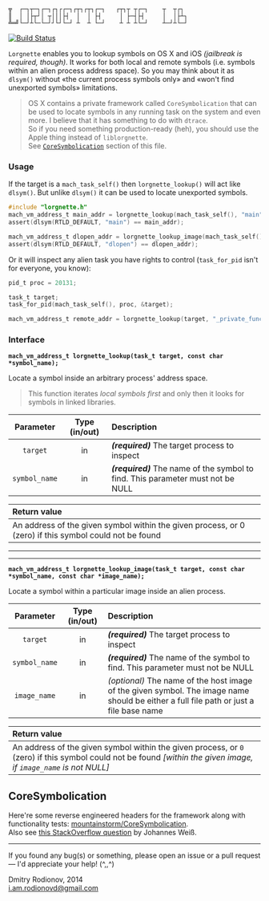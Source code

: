 ```
╦  ┌─┐┬─┐┌─┐┌┐┌┌─┐┌┬┐┌┬┐┌─┐   ┌┬┐┬ ┬┌─┐    ┬  ┬┌┐ 
║  │ │├┬┘│ ┬│││├┤  │  │ ├┤     │ ├─┤├┤     │  │├┴┐
╩═╝└─┘┴└─└─┘┘└┘└─┘ ┴  ┴ └─┘    ┴ ┴ ┴└─┘    ┴─┘┴└─┘

```
[![Build Status](https://travis-ci.org/rodionovd/liblorgnette.svg?branch=master)](https://travis-ci.org/rodionovd/liblorgnette)  

`Lorgnette` enables you to lookup symbols on OS X and iOS *(jailbreak is required, though)*. It works for both local and remote symbols (i.e. symbols within an alien process address space). So you may think about it as `dlsym()` without «the current process symbols only» and «won't find unexported symbols» limitations.

> OS X contains a private framework called `CoreSymbolication` that can be used to locate symbols in any running task on the system and even more. I believe that it has something to do with `dtrace`.   
So if you need something production-ready (heh), you should use the Apple thing instead of `liblorgnette`.  
See [`CoreSymbolication`](#coresymbolication) section of this file.  

### Usage

If the target is a `mach_task_self()` then `lorgnette_lookup()` will act like `dlsym()`. 
But unlike `dlsym()` it can be used to locate unexported symbols.  

```c
#include "lorgnette.h"
mach_vm_address_t main_addr = lorgnette_lookup(mach_task_self(), "main");
assert(dlsym(RTLD_DEFAULT, "main") == main_addr);

mach_vm_address_t dlopen_addr = lorgnette_lookup_image(mach_task_self(), "dlopen", "libdyld.dylib");
assert(dlsym(RTLD_DEFAULT, "dlopen") == dlopen_addr);
```

Or it will inspect any alien task you have rights to control (`task_for_pid` isn't
for everyone, you know):  

```c
pid_t proc = 20131;

task_t target;
task_for_pid(mach_task_self(), proc, &target);

mach_vm_address_t remote_addr = lorgnette_lookup(target, "_private_function");
```


### Interface  

**`mach_vm_address_t lorgnette_lookup(task_t target, const char *symbol_name);`**    

Locate a symbol inside an arbitrary process' address space.

> This function iterates *local symbols first* and only then it looks for symbols in
linked libraries.  

| Parameter   | Type (in/out) | Description |
| :--------: | :-----------: | :---------- |
| `target` | in  | _**(required)**_ The target process to inspect  |  
| `symbol_name` | in| _**(required)**_ The name of the symbol to find. This parameter must not be NULL  |  


| Return value  |  
| :---------- |   
| An address of the given symbol within the given process, or 0 (zero) if this symbol could not be found |  

----
----

**`mach_vm_address_t lorgnette_lookup_image(task_t target, const char *symbol_name, const char *image_name);`**    

Locate a symbol within a particular image inside an alien process.  

| Parameter   | Type (in/out) | Description |
| :--------: | :-----------: | :---------- |
| `target` | in  | _**(required)**_ The target process to inspect  |  
| `symbol_name` | in| _**(required)**_ The name of the symbol to find. This parameter must not be NULL  |  
| `image_name` | in | *(optional)* The name of the host image of the given symbol. The image name should be either a full file path or just a file base name  


| Return value  |  
| :---------- |   
| An address of the given symbol within the given process, or `0` (zero) if this symbol could not be found *[within the given image, if `image_name` is not NULL]* |  


## CoreSymbolication  

Here're some reverse engineered headers for the framework along with functionality tests: [mountainstorm/CoreSymbolication](https://github.com/mountainstorm/CoreSymbolication).  
Also see [this StackOverflow question](http://stackoverflow.com/questions/17445960/finding-offsets-of-local-symbols-in-shared-libraries-programmatically-on-os-x) by Johannes Weiß.

---------

If you found any bug(s) or something, please open an issue or a pull request — I'd appreciate your help! (^,,^)

Dmitry Rodionov, 2014  
i.am.rodionovd@gmail.com
